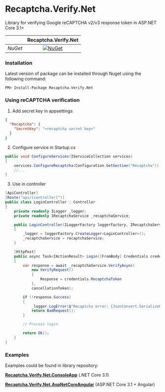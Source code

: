 # Recaptcha.Verify.Net
Library for verifying Google reCAPTCHA v2/v3 response token in ASP.NET Core 3.1+

||Recaptcha.Verify.Net|
| :------------: | :------------: |
|*NuGet*|[![NuGet](https://img.shields.io/nuget/v/Recaptcha.Verify.Net.svg)](https://www.nuget.org/packages/Recaptcha.Verify.Net)|

### Installation
Latest version of package can be installed through Nuget using the following command:
```
PM> Install-Package Recaptcha.Verify.Net
```

### Using reCAPTCHA verification
1. Add secret key in appsettings
```json
{
  "Recaptcha": {
    "SecretKey": "<recaptcha secret key>"
  }
}
```
2. Configure service in Startup.cs
```csharp
public void ConfigureServices(IServiceCollection services)
{
    services.ConfigureRecaptcha(Configuration.GetSection("Recaptcha"));
    //...
}
```
3. Use in controller
```csharp
[ApiController]
[Route("api/[controller]")]
public class LoginController : Controller
{
    private readonly ILogger _logger;
    private readonly IRecaptchaService _recaptchaService;

    public LoginController(ILoggerFactory loggerFactory, IRecaptchaService recaptchaService)
    {
        _logger = loggerFactory.CreateLogger<LoginController>();
        _recaptchaService = recaptchaService;
    }

    [HttpPost]
    public async Task<IActionResult> Login([FromBody] Credentials credentials, CancellationToken cancellationToken)
    {
        var response = await _recaptchaService.VerifyAsync(
            new VerifyRequest()
            {
                Response = credentials.RecaptchaToken
            },
            cancellationToken);

        if (!response.Success)
        {
            _logger.LogError($"Recaptcha error: {JsonConvert.SerializeObject(response.ErrorCodes)}");
            return BadRequest();
        }

        // Process login

        return Ok();
    }
}
```
### Examples
Examples could be found in library repository:

[**Recaptcha.Verify.Net.ConsoleApp**](https://github.com/vese/Recaptcha.Verify.Net/blob/master/Recaptcha.Verify.Net.ConsoleApp/Program.cs "Link") (.NET Core 3.1)

[**Recaptcha.Verify.Net.AspNetCoreAngular**](https://github.com/vese/Recaptcha.Verify.Net/blob/master/Recaptcha.Verify.Net.AspNetCoreAngular/Controllers/LoginController.cs "Link") (ASP.NET Core 3.1 + Angular)
